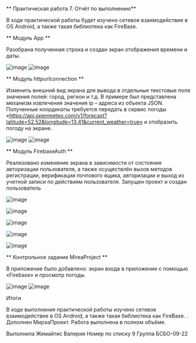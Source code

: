 **  Практическая работа 7. Отчёт по выполнению**

В ходе практической работы будет изучено сетевое взаимодействие в OS Android, а также такая библиотека как FireBase.

**  Модуль App **

Разобрана полученная строка и создан экран отображения времени и даты.

![image](https://github.com/user-attachments/assets/2956a02a-db90-4d59-b00d-8af81354d4ae) ![image](https://github.com/user-attachments/assets/ea32c17b-26d1-4bd3-ac64-7102a088070c)


**  Модуль httpurlconnection **

Изменить внешний вид экрана для вывода в отдельные текстовые поля значения полей: город, регион и т.д. В примере был представлена механизм извлечения значения ip – адреса из объекта JSON. Полученные координаты требуется передать в сервис погоды «https://api.openmeteo.com/v1/forecast?latitude=52.52&longitude=13.41&current_weather=true» и отобразить погоду на экране.

![image](https://github.com/user-attachments/assets/820fd404-7794-47e3-a387-f0614f60b64f) ![image](https://github.com/user-attachments/assets/3d4ccdea-ccbc-447c-ac53-24840b051fff)


**  Модуль FirebaseAuth **

Реализовано изменение экрана в зависимости от состояния авторизации пользователя, а также осуществлён вызов методов регистрации, верификации почтового
ящика, авторизации и выход из учетной записи по действиям пользователя. Запущен проект и создан пользователь

![image](https://github.com/user-attachments/assets/897b23e6-0192-486a-b61e-ba9441865a64)

![image](https://github.com/user-attachments/assets/f8cee01b-1014-45c1-a6a3-90fef25b0385)


![image](https://github.com/user-attachments/assets/7a7c9445-aaf4-4efe-9585-d19bdbd71d0f)


![image](https://github.com/user-attachments/assets/b32d04ca-89c5-432f-8119-afcd184abb77)


![image](https://github.com/user-attachments/assets/a41e6fc7-5843-4e10-8f8e-a88cbfc8d99e)


**  Контрольное задание MireaProject **

В приложение было добавлено: экран входа в приложение с помощью «Firebase» и просмотр погоды. 


![image](https://github.com/user-attachments/assets/41143abc-7d89-411e-b78d-bf31a2cddc2e) ![image](https://github.com/user-attachments/assets/eada365d-f507-4fe4-8832-fdac65db33b3)


Итоги

В ходе выполнения практической работы изучено сетевое взаимодействие в OS Android, а также такая библиотека как FireBase. . Дополнен МирэаПроект. Работа выполнена в полном объёме.

Выполнила Жемайтис Валерия
Номер по списку 9
Группа БСБО-09-22
